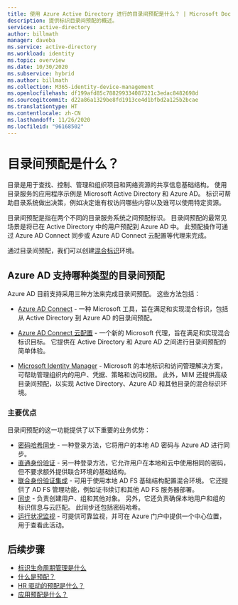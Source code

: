 ```yaml
---
title: 使用 Azure Active Directory 进行的目录间预配是什么？ | Microsoft Docs
description: 提供标识目录间预配的概述。
services: active-directory
author: billmath
manager: daveba
ms.service: active-directory
ms.workload: identity
ms.topic: overview
ms.date: 10/30/2020
ms.subservice: hybrid
ms.author: billmath
ms.collection: M365-identity-device-management
ms.openlocfilehash: df199afd85c788299334087321c3edac8482698d
ms.sourcegitcommit: d22a86a1329be8fd1913ce4d1bfbd2a125b2bcae
ms.translationtype: HT
ms.contentlocale: zh-CN
ms.lasthandoff: 11/26/2020
ms.locfileid: "96168502"
---
```

# <a name="what-is-inter-directory-provisioning"></a>目录间预配是什么？

目录是用于查找、控制、管理和组织项目和网络资源的共享信息基础结构。  使用目录服务的应用程序示例是 Microsoft Active Directory 和 Azure AD。  标识可帮助目录系统做出决策，例如决定谁有权访问哪些内容以及谁可以使用特定资源。

目录间预配是指在两个不同的目录服务系统之间预配标识。   目录间预配的最常见场景是将已在 Active Directory 中的用户预配到 Azure AD 中。 此预配操作可通过 Azure AD Connect 同步或 Azure AD Connect 云配置等代理来完成。

通过目录间预配，我们可以创建[混合标识](../hybrid/whatis-hybrid-identity.md)环境。


## <a name="what-types-of-inter-directory-provisioning-does-azure-ad-support"></a>Azure AD 支持哪种类型的目录间预配

Azure AD 目前支持采用三种方法来完成目录间预配。 这些方法包括：

- [Azure AD Connect](../hybrid/whatis-azure-ad-connect.md) - 一种 Microsoft 工具，旨在满足和实现混合标识，包括从 Active Directory 到 Azure AD 的目录间预配。

- [Azure AD Connect 云配置](../cloud-provisioning/what-is-cloud-provisioning.md) - 一个新的 Microsoft 代理，旨在满足和实现混合标识目标。  它提供在 Active Directory 和 Azure AD 之间进行目录间预配的简单体验。

- [Microsoft Identity Manager](/microsoft-identity-manager/microsoft-identity-manager-2016) - Microsoft 的本地标识和访问管理解决方案，可帮助管理组织内的用户、凭据、策略和访问权限。 此外，MIM 还提供高级目录间预配，以实现 Active Directory、Azure AD 和其他目录的混合标识环境。

### <a name="key-benefits"></a>主要优点

目录间预配的这一功能提供了以下重要的业务优势：

- [密码哈希同步](../hybrid/whatis-phs.md) - 一种登录方法，它将用户的本地 AD 密码与 Azure AD 进行同步。
- [直通身份验证](../hybrid/how-to-connect-pta.md) - 另一种登录方法，它允许用户在本地和云中使用相同的密码，但不要求额外提供联合环境的基础结构。
- [联合身份验证集成](../hybrid/how-to-connect-fed-whatis.md) - 可用于使用本地 AD FS 基础结构配置混合环境。 它还提供了 AD FS 管理功能，例如证书续订和其他 AD FS 服务器部署。
- [同步](../hybrid/how-to-connect-sync-whatis.md) - 负责创建用户、组和其他对象。  另外，它还负责确保本地用户和组的标识信息与云匹配。  此同步还包括密码哈希。
- [运行状况监视](../hybrid/whatis-azure-ad-connect.md) - 可提供可靠监视，并可在 Azure 门户中提供一个中心位置，用于查看此活动。 


## <a name="next-steps"></a>后续步骤 
- [标识生命周期管理是什么](what-is-identity-lifecycle-management.md)
- [什么是预配？](what-is-provisioning.md)
- [HR 驱动的预配是什么？](what-is-hr-driven-provisioning.md)
- [应用预配是什么？](what-is-app-provisioning.md)